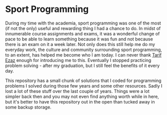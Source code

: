 # Sport Programming

During my time with the academia, sport programming was one of the most (if not the only) useful and rewarding thing I had a chance to do. In midst of innumerable course assignments and exams, it was a wonderful change of pace to be able to learn something because it was fun and not because there is an exam on it a week later. Not only does this still help me do my everyday work, the culture and community surrounding sport programming, to an extent, has helped me become who I am today. I can never thank [Tarif Ezaz](https://github.com/TarifEzaz) enough for introducing me to this. Eventually I stopped practicing problem solving - after my graduation, but I still feel the benefits of it every day.

This repository has a small chunk of solutions that I coded for programming problems I solved during those few years and some other resources. Sadly I lost a lot of these stuff over the last couple of years. Things were a lot simpler back then and you may not even find anything worth while in here, but it's better to have this repository out in the open than tucked away in some backup storage.

